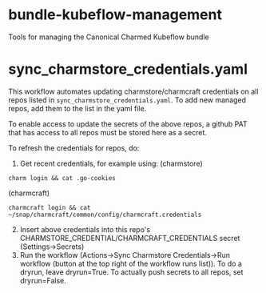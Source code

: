 # bundle-kubeflow-management

Tools for managing the Canonical Charmed Kubeflow bundle

# sync_charmstore_credentials.yaml

This workflow automates updating charmstore/charmcraft credentials on all repos listed in `sync_charmstore_credentials.yaml`.  To add new managed repos, add them to the list in the yaml file.

To enable access to update the secrets of the above repos, a github PAT that has access to all repos must be stored here as a secret.  

To refresh the credentials for repos, do:

1. Get recent credentials, for example using:
(charmstore)
```
charm login && cat .go-cookies
```
(charmcraft)
```
charmcraft login && cat ~/snap/charmcraft/common/config/charmcraft.credentials
```
2. Insert above credentials into this repo's CHARMSTORE_CREDENTIAL/CHARMCRAFT_CREDENTIALS secret (Settings->Secrets)
3. Run the workflow (Actions->Sync Charmstore Credentials->Run workflow (button at the top right of the workflow runs list)).  To do a dryrun, leave dryrun=True.  To actually push secrets to all repos, set dryrun=False.
